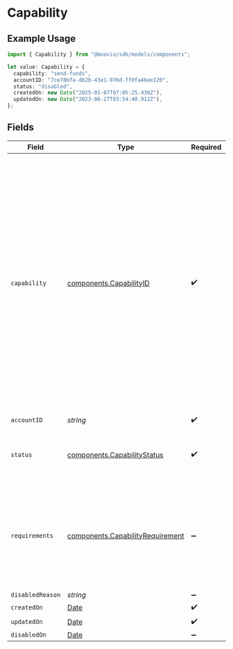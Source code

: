 # Capability

## Example Usage

```typescript
import { Capability } from "@moovio/sdk/models/components";

let value: Capability = {
  capability: "send-funds",
  accountID: "7ce78bfa-d62b-43e1-976d-ff0fa46ee120",
  status: "disabled",
  createdOn: new Date("2025-01-07T07:05:25.430Z"),
  updatedOn: new Date("2023-06-27T03:54:40.912Z"),
};
```

## Fields

| Field                                                                                                                                                                                                                                                                   | Type                                                                                                                                                                                                                                                                    | Required                                                                                                                                                                                                                                                                | Description                                                                                                                                                                                                                                                             |
| ----------------------------------------------------------------------------------------------------------------------------------------------------------------------------------------------------------------------------------------------------------------------- | ----------------------------------------------------------------------------------------------------------------------------------------------------------------------------------------------------------------------------------------------------------------------- | ----------------------------------------------------------------------------------------------------------------------------------------------------------------------------------------------------------------------------------------------------------------------- | ----------------------------------------------------------------------------------------------------------------------------------------------------------------------------------------------------------------------------------------------------------------------- |
| `capability`                                                                                                                                                                                                                                                            | [components.CapabilityID](../../models/components/capabilityid.md)                                                                                                                                                                                                      | :heavy_check_mark:                                                                                                                                                                                                                                                      | Moov account capabilities.<br/><br/>The `production-app` capability might appear in your list. This is a read-only capability that Moov requests and uses for account verification purposes. The capability remains active with your account and requires no additional action. |
| `accountID`                                                                                                                                                                                                                                                             | *string*                                                                                                                                                                                                                                                                | :heavy_check_mark:                                                                                                                                                                                                                                                      | N/A                                                                                                                                                                                                                                                                     |
| `status`                                                                                                                                                                                                                                                                | [components.CapabilityStatus](../../models/components/capabilitystatus.md)                                                                                                                                                                                              | :heavy_check_mark:                                                                                                                                                                                                                                                      | The status of the capability requested for an account.                                                                                                                                                                                                                  |
| `requirements`                                                                                                                                                                                                                                                          | [components.CapabilityRequirement](../../models/components/capabilityrequirement.md)                                                                                                                                                                                    | :heavy_minus_sign:                                                                                                                                                                                                                                                      | Represents individual and business data necessary to facilitate the enabling of a capability for an account.                                                                                                                                                            |
| `disabledReason`                                                                                                                                                                                                                                                        | *string*                                                                                                                                                                                                                                                                | :heavy_minus_sign:                                                                                                                                                                                                                                                      | N/A                                                                                                                                                                                                                                                                     |
| `createdOn`                                                                                                                                                                                                                                                             | [Date](https://developer.mozilla.org/en-US/docs/Web/JavaScript/Reference/Global_Objects/Date)                                                                                                                                                                           | :heavy_check_mark:                                                                                                                                                                                                                                                      | N/A                                                                                                                                                                                                                                                                     |
| `updatedOn`                                                                                                                                                                                                                                                             | [Date](https://developer.mozilla.org/en-US/docs/Web/JavaScript/Reference/Global_Objects/Date)                                                                                                                                                                           | :heavy_check_mark:                                                                                                                                                                                                                                                      | N/A                                                                                                                                                                                                                                                                     |
| `disabledOn`                                                                                                                                                                                                                                                            | [Date](https://developer.mozilla.org/en-US/docs/Web/JavaScript/Reference/Global_Objects/Date)                                                                                                                                                                           | :heavy_minus_sign:                                                                                                                                                                                                                                                      | N/A                                                                                                                                                                                                                                                                     |